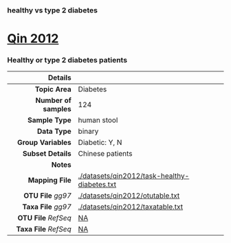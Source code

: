 ### healthy vs type 2 diabetes
# [Qin 2012]( ../docs/qin2012.html )
### Healthy or type 2 diabetes patients

| Details                   |                                                           |
| ------------------------: |-----------------------------------------------------------|
| **Topic Area**                | Diabetes                                                |
| **Number of samples**         | 124                                         |
| **Sample Type**               | human stool                                         |
| **Data Type**                 | binary                                           |
| **Group Variables**           | Diabetic: Y, N                                          |
| **Subset Details**            | Chinese patients                                  |
| **Notes**                     |                                          |
| **Mapping File**              | [./datasets/qin2012/task-healthy-diabetes.txt]( ../datasets/qin2012/./datasets/qin2012/task-healthy-diabetes.txt)        |
| **OTU File** *gg97*           | [./datasets/qin2012/otutable.txt]( ../datasets/qin2012/./datasets/qin2012/otutable.txt)          |
| **Taxa File** *gg97*          | [./datasets/qin2012/taxatable.txt]( ../datasets/qin2012/./datasets/qin2012/taxatable.txt)        |
| **OTU File** *RefSeq*         | [NA]( ../datasets/qin2012/NA)  |
| **Taxa File** *RefSeq*        | [NA]( ../datasets/qin2012/NA)|